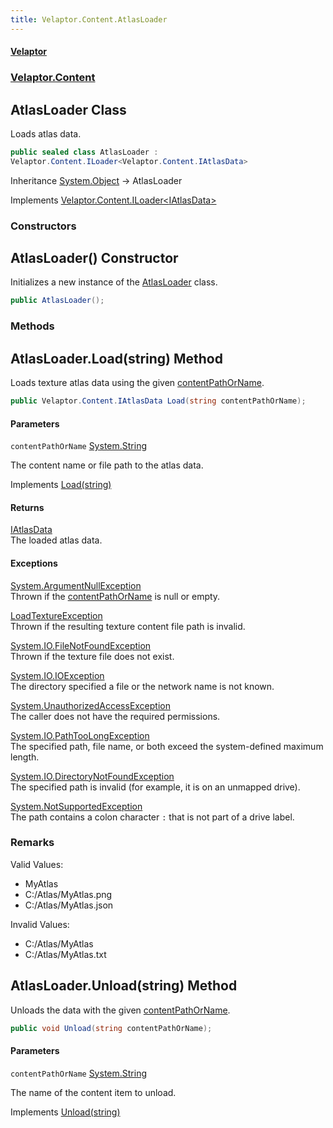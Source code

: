 ```yaml
---
title: Velaptor.Content.AtlasLoader
---
```


#### [Velaptor](Namespaces.md 'Velaptor Namespaces')
### [Velaptor.Content](Velaptor.Content.md 'Velaptor.Content')

## AtlasLoader Class

Loads atlas data.

```csharp
public sealed class AtlasLoader :
Velaptor.Content.ILoader<Velaptor.Content.IAtlasData>
```

Inheritance [System.Object](https://docs.microsoft.com/en-us/dotnet/api/System.Object 'System.Object') → AtlasLoader

Implements [Velaptor.Content.ILoader&lt;](Velaptor.Content.ILoader_T_.md 'Velaptor.Content.ILoader<T>')[IAtlasData](Velaptor.Content.IAtlasData.md 'Velaptor.Content.IAtlasData')[&gt;](Velaptor.Content.ILoader_T_.md 'Velaptor.Content.ILoader<T>')
### Constructors

<a name='Velaptor.Content.AtlasLoader.AtlasLoader()'></a>

## AtlasLoader() Constructor

Initializes a new instance of the [AtlasLoader](Velaptor.Content.AtlasLoader.md 'Velaptor.Content.AtlasLoader') class.

```csharp
public AtlasLoader();
```
### Methods

<a name='Velaptor.Content.AtlasLoader.Load(string)'></a>

## AtlasLoader.Load(string) Method

Loads texture atlas data using the given [contentPathOrName](Velaptor.Content.AtlasLoader.md#Velaptor.Content.AtlasLoader.Load(string).contentPathOrName 'Velaptor.Content.AtlasLoader.Load(string).contentPathOrName').

```csharp
public Velaptor.Content.IAtlasData Load(string contentPathOrName);
```
#### Parameters

<a name='Velaptor.Content.AtlasLoader.Load(string).contentPathOrName'></a>

`contentPathOrName` [System.String](https://docs.microsoft.com/en-us/dotnet/api/System.String 'System.String')

The content name or file path to the atlas data.

Implements [Load(string)](Velaptor.Content.ILoader_T_.md#Velaptor.Content.ILoader_T_.Load(string) 'Velaptor.Content.ILoader<T>.Load(string)')

#### Returns
[IAtlasData](Velaptor.Content.IAtlasData.md 'Velaptor.Content.IAtlasData')  
The loaded atlas data.

#### Exceptions

[System.ArgumentNullException](https://docs.microsoft.com/en-us/dotnet/api/System.ArgumentNullException 'System.ArgumentNullException')  
Thrown if the [contentPathOrName](Velaptor.Content.AtlasLoader.md#Velaptor.Content.AtlasLoader.Load(string).contentPathOrName 'Velaptor.Content.AtlasLoader.Load(string).contentPathOrName') is null or empty.

[LoadTextureException](Velaptor.Content.Exceptions.LoadTextureException.md 'Velaptor.Content.Exceptions.LoadTextureException')  
Thrown if the resulting texture content file path is invalid.

[System.IO.FileNotFoundException](https://docs.microsoft.com/en-us/dotnet/api/System.IO.FileNotFoundException 'System.IO.FileNotFoundException')  
Thrown if the texture file does not exist.

[System.IO.IOException](https://docs.microsoft.com/en-us/dotnet/api/System.IO.IOException 'System.IO.IOException')  
The directory specified a file or the network name is not known.

[System.UnauthorizedAccessException](https://docs.microsoft.com/en-us/dotnet/api/System.UnauthorizedAccessException 'System.UnauthorizedAccessException')  
The caller does not have the required permissions.

[System.IO.PathTooLongException](https://docs.microsoft.com/en-us/dotnet/api/System.IO.PathTooLongException 'System.IO.PathTooLongException')  
The specified path, file name, or both exceed the system-defined maximum length.

[System.IO.DirectoryNotFoundException](https://docs.microsoft.com/en-us/dotnet/api/System.IO.DirectoryNotFoundException 'System.IO.DirectoryNotFoundException')  
The specified path is invalid (for example, it is on an unmapped drive).

[System.NotSupportedException](https://docs.microsoft.com/en-us/dotnet/api/System.NotSupportedException 'System.NotSupportedException')  
The path contains a colon character `:` that is not part of a drive label.

### Remarks
Valid Values:  
- MyAtlas  
- C:/Atlas/MyAtlas.png  
- C:/Atlas/MyAtlas.json  
  
Invalid Values:  
- C:/Atlas/MyAtlas  
- C:/Atlas/MyAtlas.txt

<a name='Velaptor.Content.AtlasLoader.Unload(string)'></a>

## AtlasLoader.Unload(string) Method

Unloads the data with the given [contentPathOrName](Velaptor.Content.AtlasLoader.md#Velaptor.Content.AtlasLoader.Unload(string).contentPathOrName 'Velaptor.Content.AtlasLoader.Unload(string).contentPathOrName').

```csharp
public void Unload(string contentPathOrName);
```
#### Parameters

<a name='Velaptor.Content.AtlasLoader.Unload(string).contentPathOrName'></a>

`contentPathOrName` [System.String](https://docs.microsoft.com/en-us/dotnet/api/System.String 'System.String')

The name of the content item to unload.

Implements [Unload(string)](Velaptor.Content.ILoader_T_.md#Velaptor.Content.ILoader_T_.Unload(string) 'Velaptor.Content.ILoader<T>.Unload(string)')